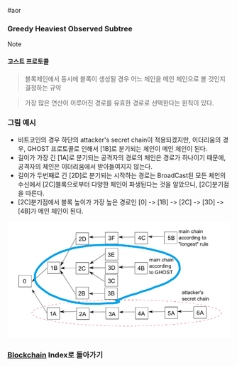 #aor 
### Greedy Heaviest Observed Subtree
>[!note]
>#### 고스트 프로토콜
>
>>블록체인에서 동시에 블록이 생성될 경우 어느 체인을 메인 체인으로 볼 것인지 결정하는 규약
>
>>가장 많은 연산이 이루어진 경로를 유효한 경로로 선택한다는 윈칙이 있다.

### 그림 예시
- 비트코인의 경우 하단의 attacker's secret chain이 적용되겠지만, 이더리움의 경우, GHOST 프로토콜로 인해서 [1B]로 분기되는 체인이 메인 체인이 된다.
- 길이가 가장 긴 [1A]로 분기되는 공격자의 경로의 체인은 경로가 하나이기 때문에, 공격자의 체인은 이더리움에서 받아들여지지 않는다.
- 길이가 두번째로 긴 [2D]로 분기되는 시작하는 경로는 BroadCast된 모든 체인의 수신에서 [2C]블록으로부터 다양한 체인이 파생된다는 것을 알았으니, [2C]분기점을 따른다.
- [2C]분기점에서 블록 높이가 가장 높은 경로인 [0] -> [1B] -> [2C] -> [3D] -> [4B]가 메인 체인이 된다.

![](../../../Pasted%20image%2020231207153615.png)

### [Blockchain](../../Dev-Index/Blockchain.md) Index로 돌아가기